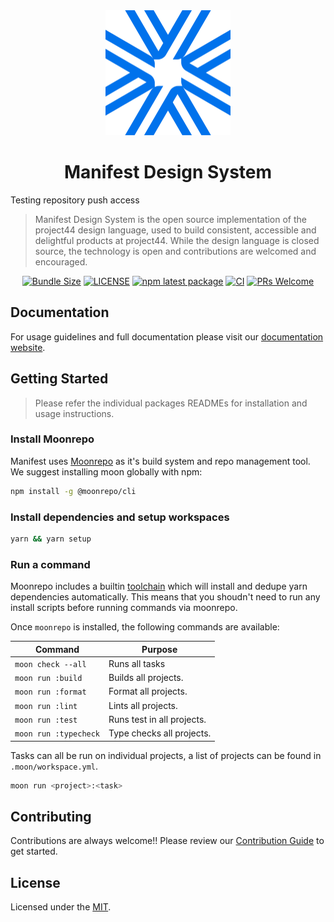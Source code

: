 <div align="center">
  <a href="https://www.manifestdesignsystem.com"><img src="apps/docs/public/images/logo.png" width="200" height="200" /></a>
</div>

<h1 align="center">Manifest Design System</h1>

Testing repository push access

> Manifest Design System is the open source implementation of the project44 design language, used to
> build consistent, accessible and delightful products at project44. While the design language is
> closed source, the technology is open and contributions are welcomed and encouraged.

<div align="center">

[![Bundle Size](https://img.shields.io/bundlephobia/minzip/@project44-manifest/react/latest.svg)](https://bundlephobia.com/result?p=@project44-manifest/react@latest)
[![LICENSE](https://img.shields.io/apm/l/atomic-design-ui.svg?style=flat)](https://github.com/project44/manifest/blob/main/LICENSE)
[![npm latest package](https://img.shields.io/npm/v/@project44-manifest/react/latest.svg?label=@project44-manifest/react)](https://www.npmjs.com/package/@project44-manifest/react)
[![CI](https://github.com/project44/manifest/actions/workflows/ci.yml/badge.svg)](https://github.com/project44/manifest/actions/workflows/ci.yml)
[![PRs Welcome](https://img.shields.io/badge/PRs-welcome-brightgreen.svg?style=flat-square)](https://makeapullrequest.com)

</div>

## Documentation

For usage guidelines and full documentation please visit our
[documentation website](https://www.manifestdesignsystem.com).

## Getting Started

> Please refer the individual packages READMEs for installation and usage instructions.

### Install Moonrepo

Manifest uses [Moonrepo](https://moonrepo.dev) as it's build system and repo management tool. We
suggest installing moon globally with npm:

```sh
npm install -g @moonrepo/cli
```

### Install dependencies and setup workspaces

```sh
yarn && yarn setup
```

### Run a command

Moonrepo includes a builtin [toolchain](https://moonrepo.dev/docs/concepts/toolchain) which will
install and dedupe yarn dependencies automatically. This means that you shoudn't need to run any
install scripts before running commands via moonrepo.

Once `moonrepo` is installed, the following commands are available:

| Command               | Purpose                    |
| --------------------- | -------------------------- |
| `moon check --all`    | Runs all tasks             |
| `moon run :build`     | Builds all projects.       |
| `moon run :format`    | Format all projects.       |
| `moon run :lint`      | Lints all projects.        |
| `moon run :test`      | Runs test in all projects. |
| `moon run :typecheck` | Type checks all projects.  |

Tasks can all be run on individual projects, a list of projects can be found in
`.moon/workspace.yml`.

```sh
moon run <project>:<task>
```

## Contributing

Contributions are always welcome!! Please review our [Contribution Guide](/.github/CONTRIBUTING.md)
to get started.

## License

Licensed under the [MIT](/LICENSE).
